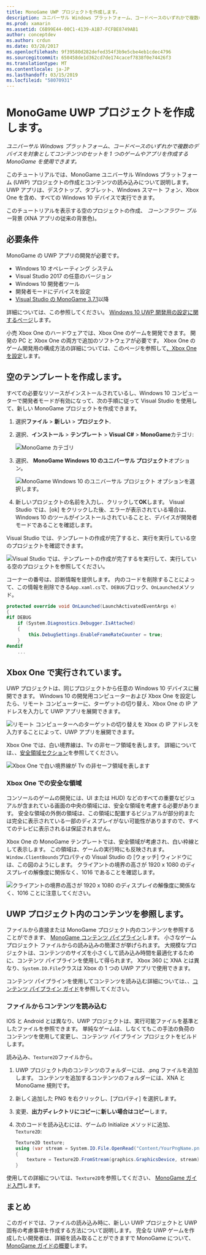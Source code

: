 ```yaml
---
title: MonoGame UWP プロジェクトを作成します。
description: ユニバーサル Windows プラットフォーム、コードベースのいずれかで複数のデバイスを対象としてコンテンツのセットを 1 つのゲームやアプリを作成する MonoGame を使用できます。
ms.prod: xamarin
ms.assetid: C6B99E44-00C1-4139-A1B7-FCFBE8749AB1
author: conceptdev
ms.author: crdun
ms.date: 03/28/2017
ms.openlocfilehash: 9f39580d282defed354f3b9e5cbe4eb1cdec4796
ms.sourcegitcommit: 650458de1d362cd7de174cacef7838f0e74426f3
ms.translationtype: MT
ms.contentlocale: ja-JP
ms.lasthandoff: 03/15/2019
ms.locfileid: "58070931"
---
```

# <a name="creating-a-monogame-uwp-project"></a>MonoGame UWP プロジェクトを作成します。

_ユニバーサル Windows プラットフォーム、コードベースのいずれかで複数のデバイスを対象としてコンテンツのセットを 1 つのゲームやアプリを作成する MonoGame を使用できます。_

このチュートリアルでは、MonoGame ユニバーサル Windows プラットフォーム (UWP) プロジェクトの作成とコンテンツの読み込みについて説明します。 UWP アプリは、デスクトップ、タブレット、Windows スマート フォン、Xbox One を含め、すべての Windows 10 デバイスで実行できます。

このチュートリアルを表示する空のプロジェクトの作成、 *コーンフラワー ブルー*背景 (XNA アプリの従来の背景色)。

## <a name="requirements"></a>必要条件

MonoGame の UWP アプリの開発が必要です。

- Windows 10 オペレーティング システム
- Visual Studio 2017 の任意のバージョン
- Windows 10 開発者ツール
- 開発者モードにデバイスを設定
- [Visual Studio の MonoGame 3.7.1](http://community.monogame.net/t/monogame-3-7-1-release/11173)以降

詳細については、この参照してください。 [Windows 10 UWP 開発用の設定に関するページ](https://msdn.microsoft.com/windows/uwp/get-started/get-set-up)します。

小売 Xbox One のハードウェアでは、Xbox One のゲームを開発できます。 開発の PC と Xbox One の両方で追加のソフトウェアが必要です。 Xbox One のゲーム開発用の構成方法の詳細については、このページを参照して[、Xbox One を設定](https://msdn.microsoft.com/windows/uwp/xbox-apps/index)します。

## <a name="creating-an-empty-template"></a>空のテンプレートを作成します。

すべての必要なリソースがインストールされているし、Windows 10 コンピューターで開発者モードが有効になって、次の手順に従って Visual Studio を使用して、新しい MonoGame プロジェクトを作成できます。

1. 選択**ファイル** > **新しい** > **プロジェクト.**
1. 選択、**インストール** > **テンプレート** > **Visual C#**   >  **MonoGame**カテゴリ:

    ![](uwp-images/image1.png "MonoGame カテゴリ")

1. 選択、 **MonoGame Windows 10 のユニバーサル プロジェクト**オプション。

    ![](uwp-images/image2.png "MonoGame Windows 10 のユニバーサル プロジェクト オプションを選択します。")

1. 新しいプロジェクトの名前を入力し、クリックして**OK**します。
Visual Studio では、[ok] をクリックした後、エラーが表示されている場合は、Windows 10 のツールがインストールされていることと、デバイスが開発者モードであることを確認します。

Visual Studio では、テンプレートの作成が完了すると、実行を実行している空のプロジェクトを確認できます。

![](uwp-images/image3.png "Visual Studio では、テンプレートの作成が完了するを実行して、実行している空のプロジェクトを参照してください。")

コーナーの番号は、診断情報を提供します。 内のコードを削除することによって、この情報を削除できる`App.xaml.cs`で、`DEBUG`ブロック、`OnLaunched`メソッド。


```csharp
protected override void OnLaunched(LaunchActivatedEventArgs e)
{
#if DEBUG
    if (System.Diagnostics.Debugger.IsAttached)
    {
        this.DebugSettings.EnableFrameRateCounter = true;
    }
#endif
    ...
```

## <a name="running-on-xbox-one"></a>Xbox One で実行されています。

UWP プロジェクトは、同じプロジェクトから任意の Windows 10 デバイスに展開できます。 Windows 10 の開発用コンピューターおよび Xbox One を設定したら、リモート コンピューターに、ターゲットの切り替え、Xbox One の IP アドレスを入力して UWP アプリを展開できます。

![](uwp-images/remote.png "リモート コンピューターへのターゲットの切り替えを Xbox の IP アドレスを入力することによって、UWP アプリを展開できます。")

Xbox One では、白い境界線は、Tv の非セーフ領域を表します。 詳細については、、[安全領域セクション](#safe-area-on-xbox-one)を参照してください。

![](uwp-images/safearea.png "Xbox One で白い境界線が Tv の非セーフ領域を表します")

### <a name="safe-area-on-xbox-one"></a>Xbox One での安全な領域

コンソールのゲームの開発には、UI または HUD) などのすべての重要なビジュアルが含まれている画面の中央の領域には、安全な領域を考慮する必要があります。 安全な領域の外側の領域は、この領域に配置するビジュアルが部分的または完全に表示されている一部のディスプレイがない可能性がありますので、すべてのテレビに表示されるは保証されません。

Xbox One の MonoGame テンプレートでは、安全領域が考慮され、白い枠線として表示します。 この領域は、ゲームの実行時にも反映されます。`Window.ClientBounds`プロパティの Visual Studio の [ウォッチ] ウィンドウには、この図のようにします。 クライアントの境界の高さが 1920 x 1080 のディスプレイの解像度に関係なく、1016 であることを確認します。

![](uwp-images/clientbounds.png "クライアントの境界の高さが 1920 x 1080 のディスプレイの解像度に関係なく、1016 ことに注意してください。")

## <a name="referencing-content-in-uwp-projects"></a>UWP プロジェクト内のコンテンツを参照します。

ファイルから直接または MonoGame プロジェクト内のコンテンツを参照することができます、 [MonoGame コンテンツ パイプライン](~/graphics-games/cocossharp/content-pipeline/index.md)します。 小さなゲーム プロジェクト ファイルからの読み込みの簡潔さが挙げられます。 大規模なプロジェクトは、コンテンツのサイズを小さくして読み込み時間を最適化するために、コンテンツ パイプラインを使用して得られます。 Xbox 360 に XNA とは異なり、`System.IO.File`クラスは Xbox の 1 つの UWP アプリで使用できます。

コンテンツ パイプラインを使用してコンテンツを読み込む詳細については、、[コンテンツ パイプライン ガイド](~/graphics-games/cocossharp/content-pipeline/index.md)を参照してください。

### <a name="loading-content-from-file"></a>ファイルからコンテンツを読み込む

IOS と Android とは異なり、UWP プロジェクトは、実行可能ファイルを基準としたファイルを参照できます。 単純なゲームは、しなくてもこの手法の負荷のコンテンツを使用して変更し、コンテンツ パイプライン プロジェクトをビルドします。

読み込み、`Texture2D`ファイルから。

1. UWP プロジェクト内のコンテンツのフォルダーには、.png ファイルを追加します。 コンテンツを追加するコンテンツのフォルダーには、XNA と MonoGame 規則です。
1. 新しく追加した PNG を右クリックし、[プロパティ] を選択します。
1. 変更、**出力ディレクトリにコピー**に**新しい場合はコピー**します。
1. 次のコードを読み込むには、ゲームの Initialize メソッドに追加、 `Texture2D`:

    ```csharp
    Texture2D texture;
    using (var stream = System.IO.File.OpenRead("Content/YourPngName.png"))
    {
        texture = Texture2D.FromStream(graphics.GraphicsDevice, stream);
    }
    ```

使用しての詳細については、`Texture2D`を参照してください、 [MonoGame ガイド入門](~/graphics-games/monogame/introduction/index.md)します。

## <a name="summary"></a>まとめ

このガイドでは、ファイルの読み込み時に、新しい UWP プロジェクトと UWP 固有の考慮事項を作成する方法について説明します。 完全な UWP ゲームを作成したい開発者は、詳細を読み取ることができますで MonoGame について、 [MonoGame ガイドの概要](~/graphics-games/monogame/introduction/index.md)します。
